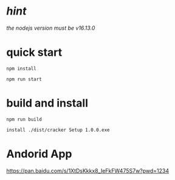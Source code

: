 # *hint*
*the nodejs version must be v16.13.0*


# quick start
`npm install`

`npm run start`

# build and install
`npm run build`

`install ./dist/cracker Setup 1.0.0.exe`

# Andorid App
https://pan.baidu.com/s/1XtDsKkkx8_IeFkFW475S7w?pwd=1234
